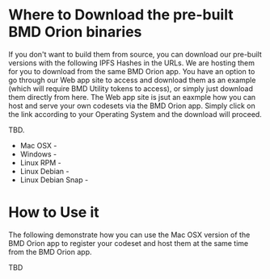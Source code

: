 # Where to Download the pre-built BMD Orion binaries
If you don't want to build them from source, you can download our pre-built versions with the following IPFS Hashes in the URLs. We are hosting them for you to download from the same BMD Orion app. You have an option to go through our Web app site to access and download them as an example (which will require BMD Utility tokens to access), or simply just download them directly from here. The Web app site is jsut an eaxmple how you can host and serve your own codesets via the BMD Orion app.
Simply click on the link according to your Operating System and the download will proceed.

TBD.
* Mac OSX -
* Windows -
* Linux RPM - 
* Linux Debian -
* Linux Debian Snap - 

# How to Use it
The following demonstrate how you can use the Mac OSX version of the BMD Orion app to register your codeset and host them at the same time from the BMD Orion app.

TBD
